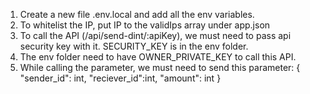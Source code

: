 1. Create a new file .env.local and add all the env variables.
2. To whitelist the IP, put IP to the validIps array under app.json
3. To call the API (/api/send-dint/:apiKey), we must need to pass api security key with it. SECURITY_KEY is in the env folder. 
4. The env folder need to have OWNER_PRIVATE_KEY to call this API.
5. While calling the parameter, we must need to send this parameter: {
    "sender_id": int,
    "reciever_id":int,
    "amount": int
}
